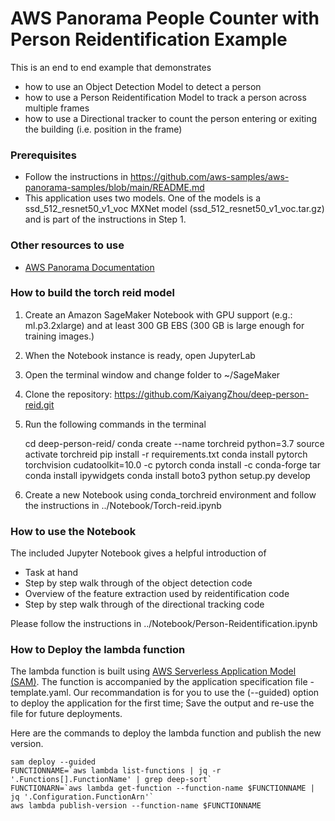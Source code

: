 
# AWS Panorama People Counter with Person Reidentification Example

This is an end to end example that demonstrates
- how to use an Object Detection Model to detect a person
- how to use a Person Reidentification Model to track a person across multiple frames
- how to use a Directional tracker to count the person entering or exiting the building (i.e. position in the frame)

### Prerequisites
- Follow the instructions in https://github.com/aws-samples/aws-panorama-samples/blob/main/README.md
- This application uses two models. One of the models is a ssd_512_resnet50_v1_voc MXNet model (ssd_512_resnet50_v1_voc.tar.gz) and is part of the instructions in Step 1.

### Other resources to use
- [AWS Panorama Documentation](https://docs.aws.amazon.com/panorama/)

### How to build the torch reid model
1. Create an Amazon SageMaker Notebook with GPU support (e.g.: ml.p3.2xlarge) and at least 300 GB EBS (300 GB is large enough for training images.)
2. When the Notebook instance is ready, open JupyterLab
3. Open the terminal window and change folder to ~/SageMaker
4. Clone the repository: https://github.com/KaiyangZhou/deep-person-reid.git 
5. Run the following commands in the terminal

    cd deep-person-reid/
    conda create --name torchreid python=3.7
    source activate torchreid
    pip install -r requirements.txt
    conda install pytorch torchvision cudatoolkit=10.0 -c pytorch
    conda install -c conda-forge tar 
    conda install ipywidgets
    conda install boto3
    python setup.py develop

6. Create a new Notebook using conda_torchreid environment and follow the instructions in ../Notebook/Torch-reid.ipynb

### How to use the Notebook
The included Jupyter Notebook gives a helpful introduction of 
- Task at hand 
- Step by step walk through of the object detection code
- Overview of the feature extraction used by reidentification code
- Step by step walk through of the directional tracking code

Please follow the instructions in ../Notebook/Person-Reidentification.ipynb

### How to Deploy the lambda function
The lambda function is built using [AWS Serverless Application Model (SAM)](https://aws.amazon.com/serverless/sam/). The function is accompanied by the application specification file - template.yaml.  Our recommandation is for you to use the (--guided) option to deploy the application for the first time; Save the output and re-use the file for future deployments. 

Here are the commands to deploy the lambda function and publish the new version.

    sam deploy --guided 
    FUNCTIONNAME=`aws lambda list-functions | jq -r '.Functions[].FunctionName' | grep deep-sort`
    FUNCTIONARN=`aws lambda get-function --function-name $FUNCTIONNAME | jq '.Configuration.FunctionArn'`
    aws lambda publish-version --function-name $FUNCTIONNAME